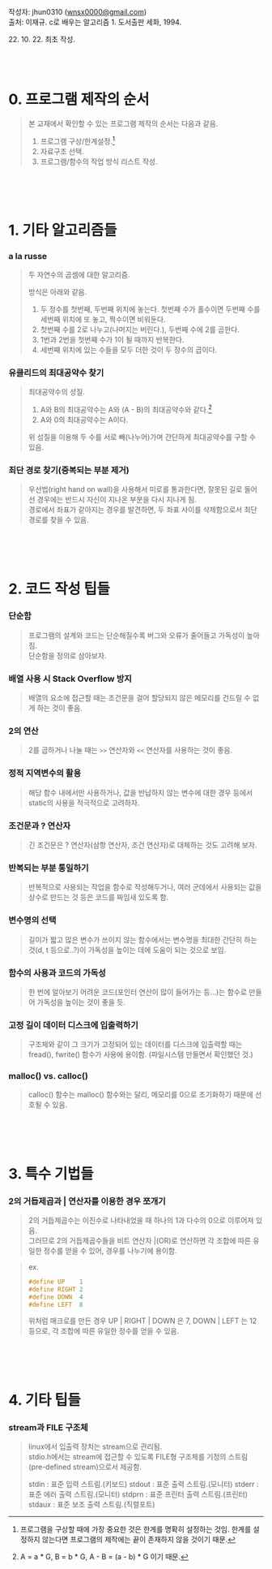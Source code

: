 작성자: jhun0310 (wnsx0000@gmail.com)<br>
출처: 이재규. c로 배우는 알고리즘 1. 도서출판 세화, 1994.

22\. 10\. 22\. 최초 작성.

<br>
<br>

# 0. 프로그램 제작의 순서

> 본 교재에서 확인할 수 있는 프로그램 제작의 순서는 다음과 같음.<br>
>   1. 프로그램 구상/한계설정.[^0-1]
>   2. 자료구조 선택.
>   3. 프로그램/함수의 작업 방식 리스트 작성.

<br>
<br>
<br>

# 1. 기타 알고리즘들

### a la russe

> 두 자연수의 곱셈에 대한 알고리즘.
>
> 방식은 아래와 같음.<br>
> 1. 두 정수를 첫번째, 두번째 위치에 놓는다. 첫번째 수가 홀수이면 두번째 수를 세번째 위치에 또 놓고, 짝수이면 비워둔다.
> 2. 첫번째 수를 2로 나누고(나머지는 버린다.), 두번째 수에 2를 곱한다. 
> 3. 1번과 2번을 첫번째 수가 1이 될 때까지 반복한다.
> 4. 세번째 위치에 있는 수들을 모두 더한 것이 두 정수의 곱이다.

### 유클리드의 최대공약수 찾기

> 최대공약수의 성질.
> 1. A와 B의 최대공약수는 A와 (A - B)의 최대공약수와 같다.[^1-1]
> 2. A와 0의 최대공약수는 A이다.
>
> 위 성질을 이용해 두 수를 서로 빼(나누어)가며 간단하게 최대공약수를 구할 수 있음.

### 최단 경로 찾기(중복되는 부분 제거)

> 우선법(right hand on wall)을 사용해서 미로를 통과한다면, 잘못된 길로 들어선 경우에는 반드시 자신이 지나온 부분을 다시 지나게 됨.<br>
> 경로에서 좌표가 같아지는 경우를 발견하면, 두 좌표 사이를 삭제함으로서 최단 경로를 찾을 수 있음.


<br>
<br>
<br>

# 2. 코드 작성 팁들

### 단순함

> 프로그램의 설계와 코드는 단순해질수록 버그와 오류가 줄어들고 가독성이 높아짐.<br>
> 단순함을 정의로 삼아보자.

### 배열 사용 시 Stack Overflow 방지

> 배열의 요소에 접근할 때는 조건문을 걸어 할당되지 않은 메모리를 건드릴 수 없게 하는 것이 좋음.

### 2의 연산

> 2를 곱하거나 나눌 때는 `>>` 연산자와 `<<` 연산자를 사용하는 것이 좋음.

### 정적 지역변수의 활용

> 해당 함수 내에서만 사용하거나, 값을 반납하지 않는 변수에 대한 경우 등에서 static의 사용을 적극적으로 고려하자.

### 조건문과 ? 연산자

> 긴 조건문은 ? 연산자(삼항 연산자, 조건 연산자)로 대체하는 것도 고려해 보자.

### 반복되는 부분 통일하기

> 반복적으로 사용되는 작업을 함수로 작성해두거나, 여러 군데에서 사용되는 값을 상수로 만드는 것 등은 코드를 짜임새 있도록 함.

### 변수명의 선택

> 길이가 짧고 많은 변수가 쓰이지 않는 함수에서는 변수명을 최대한 간단히 하는 것(d, t 등으로..?)이 가독성을 높이는 데에 도움이 되는 것으로 보임.

### 함수의 사용과 코드의 가독성

> 한 번에 알아보기 어려운 코드(포인터 연산이 많이 들어가는 등...)는 함수로 만들어 가독성을 높이는 것이 좋을 듯.

### 고정 길이 데이터 디스크에 입출력하기

> 구조체와 같이 그 크기가 고정되어 있는 데이터를 디스크에 입출력할 때는 fread(), fwrite() 함수가 사용에 용이함. (파일시스템 만들면서 확인했던 것.)

### malloc() vs. calloc()

> calloc() 함수는 malloc() 함수와는 달리, 메모리를 0으로 초기화하기 때문에 선호될 수 있음.

<br>
<br>
<br>

# 3. 특수 기법들

### 2의 거듭제곱과 | 연산자를 이용한 경우 쪼개기

> 2의 거듭제곱수는 이진수로 나타내었을 때 하나의 1과 다수의 0으로 이루어져 있음.<br>
> 그러므로 2의 거듭제곱수들을 비트 연산자 |(OR)로 연산하면 각 조합에 따른 유일한 정수를 얻을 수 있어, 경우를 나누기에 용이함.

> ex.<br>
> ``` c
> #define UP    1
> #define RIGHT 2
> #define DOWN  4
> #define LEFT  8
> ```
> 위처럼 매크로를 만든 경우 UP | RIGHT | DOWN 은 7, DOWN | LEFT 는 12 등으로, 각 조합에 따른 유일한 정수를 얻을 수 있음.<br>

<br>
<br>
<br>

# 4. 기타 팁들 

### stream과 FILE 구조체

> linux에서 입출력 장치는 stream으로 관리됨.<br>
> stdio.h에서는 stream에 접근할 수 있도록 FILE형 구조체를 기정의 스트림(pre-defined stream)으로서 제공함.
>
> stdin     : 표준 입력 스트림.(키보드)
> stdout    : 표준 출력 스트림.(모니터)
> stderr    : 표준 에러 출력 스트림.(모니터)
> stdprn    : 표준 프린터 출력 스트림.(프린터)
> stdaux    : 표준 보조 출력 스트림.(직렬포트)



[^0-1]: 프로그램을 구상할 때에 가장 중요한 것은 한계를 명확히 설정하는 것임. 한계를 설정하지 않는다면 프로그램의 제작에는 끝이 존재하지 않을 것이기 때문.
[^1-1]: A = a * G, B = b * G, A - B = (a - b) * G 이기 때문.